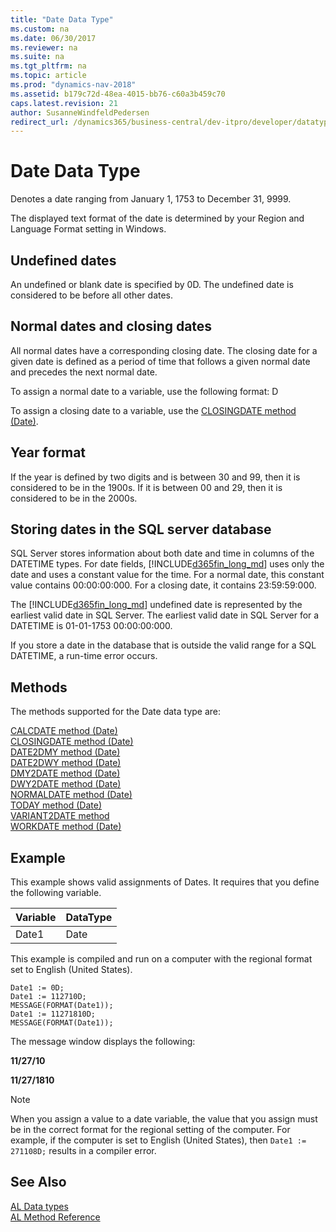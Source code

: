 ```yaml
---
title: "Date Data Type"
ms.custom: na
ms.date: 06/30/2017
ms.reviewer: na
ms.suite: na
ms.tgt_pltfrm: na
ms.topic: article
ms.prod: "dynamics-nav-2018"
ms.assetid: b179c72d-48ea-4015-bb76-c60a3b459c70
caps.latest.revision: 21
author: SusanneWindfeldPedersen
redirect_url: /dynamics365/business-central/dev-itpro/developer/datatypes/devenv-al-data-types
---
```

# Date Data Type
Denotes a date ranging from January 1, 1753 to December 31, 9999.  
  
The displayed text format of the date is determined by your Region and Language Format setting in Windows.  
  
## Undefined dates  
 An undefined or blank date is specified by 0D. The undefined date is considered to be before all other dates.  
  
## Normal dates and closing dates  
 All normal dates have a corresponding closing date. The closing date for a given date is defined as a period of time that follows a given normal date and precedes the next normal date.  
  
 To assign a normal date to a variable, use the following format: <MMDDYY>D  
  
 To assign a closing date to a variable, use the [CLOSINGDATE method (Date)](../methods/devenv-closingdate-method-date.md).  
  
## Year format  
 If the year is defined by two digits and is between 30 and 99, then it is considered to be in the 1900s. If it is between 00 and 29, then it is considered to be in the 2000s.  
  
## Storing dates in the SQL server database  
 SQL Server stores information about both date and time in columns of the DATETIME types. For date fields, [!INCLUDE[d365fin_long_md](../includes/d365fin_long_md.md)] uses only the date and uses a constant value for the time. For a normal date, this constant value contains 00:00:00:000. For a closing date, it contains 23:59:59:000.  
  
 The [!INCLUDE[d365fin_long_md](../includes/d365fin_long_md.md)] undefined date is represented by the earliest valid date in SQL Server. The earliest valid date in SQL Server for a DATETIME is 01-01-1753 00:00:00:000.  
  
 If you store a date in the database that is outside the valid range for a SQL DATETIME, a run-time error occurs.  

## Methods
The methods supported for the Date data type are:

[CALCDATE method (Date)](../methods/devenv-calcdate-method-date.md)   
[CLOSINGDATE method (Date)](../methods/devenv-closingdate-method-date.md)   
[DATE2DMY method (Date)](../methods/devenv-date2dmy-method-date.md)   
[DATE2DWY method (Date)](../methods/devenv-date2dwy-method-date.md)   
[DMY2DATE method (Date)](../methods/devenv-dmy2date-method-date.md)   
[DWY2DATE method (Date)](../methods/devenv-dwy2date-method-date.md)   
[NORMALDATE method (Date)](../methods/devenv-normaldate-method-date.md)   
[TODAY method (Date)](../methods/devenv-today-method-date.md)   
[VARIANT2DATE method](../methods/devenv-variant2date-method.md)   
[WORKDATE method (Date)](../methods/devenv-workdate-method-date.md)
<!--[DATI2VARIANT method](../articles/devenv-methods-not-supported/devenv-dati2variant-method.md)  --> 

## Example  
 This example shows valid assignments of Dates. It requires that you define the following variable.  
  
|Variable|DataType|  
|--------|--------|  
|Date1|Date|  
  
 This example is compiled and run on a computer with the regional format set to English (United States).   

```  
Date1 := 0D;  
Date1 := 112710D;  
MESSAGE(FORMAT(Date1));  
Date1 := 11271810D;  
MESSAGE(FORMAT(Date1));  
```  
  
 The message window displays the following:  
  
 **11/27/10**  
  
 **11/27/1810**  
  
> [!NOTE]  
>  When you assign a value to a date variable, the value that you assign must be in the correct format for the regional setting of the computer. For example, if the computer is set to English (United States), then `Date1 := 271108D;` results in a compiler error.  
  
<!-- Removed for 2017 ## Changes from Previous Versions of Microsoft Dynamics NAV  
 This topic has been updated to specify the SQL Server requirement for the earliest DateTime rather than the internal [!INCLUDE[navnow](includes/navnow_md.md)] date. In SQL Server, the earliest DateTime is January 1, 1753, 00:00:00.000. [!INCLUDE[navnow](includes/navnow_md.md)] can handle dates as early as January 3, 0001, but such dates cannot be stored in the database. --> 
  
## See Also  
[AL Data types](devenv-al-data-types.md)  
[AL Method Reference](../methods/devenv-al-method-reference.md)  